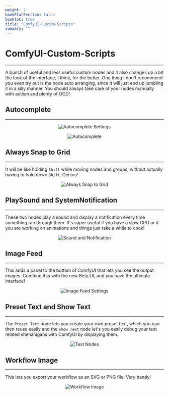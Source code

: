 ```yaml
---
weight: 2
bookFlatSection: false
bookToC: true
title: "ComfyUI-Custom-Scripts"
summary: ""
---
```


<!--markdownlint-disable MD025 MD033 MD038 -->

# ComfyUI-Custom-Scripts

---

A bunch of useful and less useful custom nodes and it also changes up a bit the look of the interface, I think, for the better. One thing I don't recommend you even try out is the node auto arranging, since it will just end up jumbling it in a silly manner. You should always take care of your nodes manually with autism and plenty of OCD!

## Autocomplete

---

<!-- ⚠️ TODO: Words -->

<div style="text-align: center;">

![Autocomplete Settings](/images/comfyui/autocomplete_settings.png)

</div>
<div style="text-align: center;">

![Autocomplete](/images/comfyui/autocomplete.png)

</div>

## Always Snap to Grid

---

It will be like holding `Shift` while moving nodes and groups, without actually having to hold down `Shift`. Genius!

<div style="text-align: center;">

![Always Snap to Grid](/images/comfyui/always_snap_to_grid.png)

</div>

## PlaySound and SystemNotification

---

These two nodes play a sound and display a notification every time something ran through them. It's super useful if you have a slow GPU or if you are working on animations and things just take a while to cook!

<div style="text-align: center;">

![Sound and Notification](/images/comfyui/sound_and_notification.png)

</div>

## Image Feed

---

This adds a panel to the bottom of ComfyUI that lets you see the output images. Combine this with the new Beta UI, and you have the ultimate interface!

<div style="text-align: center;">

![Image Feed Settings](/images/comfyui/imagefeed_settings.png)

</div>

## Preset Text and Show Text

---

The `Preset Text` node lets you create your own preset text, which you can then reuse easily and the `Show Text` node let's you easily debug your text related shenanigans with ComfyUI by displaying them.

<div style="text-align: center;">

![Text Nodes](/images/comfyui/text_nodes.png)

</div>

## Workflow Image

---

This lets you export your workflow as an SVG or PNG file. Very handy!

<div style="text-align: center;">

![Workflow Image](/images/comfyui/workflow_image.png)

</div>
